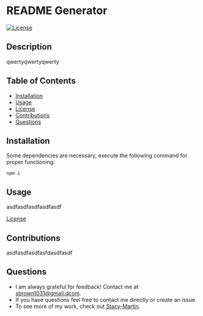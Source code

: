 # README Generator
[![License](https://img.shields.io/badge/License-EPL%201.0-red.svg)](https://opensource.org/licenses/EPL-1.0)

## Description
qwertyqwertyqwerty

## Table of Contents
* [Installation](#installation)
* [Usage](#usage)
* [License](#license)
* [Contributions](#contributions)
* [Questions](#questions)

## Installation
Some dependencies are necessary, execute the following command for proper functioning:
~~~
npm i
~~~

## Usage
asdfasdfasdfasdfasdf

[License](#license)

## Contributions
asdfasdfasdfasfdasdfasdf

## Questions
* I am always grateful for feedback! Contact me at sbrown1031@gmail.dcom.
* If you have questions feel free to contact me directly or create an issue. 
* To see more of my work, check out [Stacy-Martin](https://github.com/Stacy-Martin).